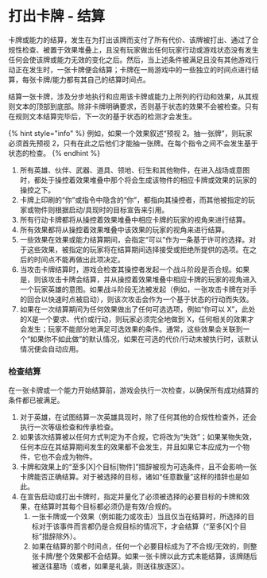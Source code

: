 # 打出卡牌 - 结算

卡牌或能力的结算，发生在为打出该牌而支付了所有代价、该牌被打出、通过了合规性检查、被置于效果堆叠上，且没有玩家做出任何玩家行动或游戏状态没有发生任何会使该牌或能力无效的变化之后。然后，当上述条件被满足且没有其他游戏行动正在发生时，一张卡牌便会结算；卡牌在一局游戏中的一些独立的时间点进行结算，每张卡牌/能力都有其自己的结算时间点。

结算一张卡牌，涉及分步地执行和应用该卡牌或能力上所列的行动和效果，从其规则文本的顶部到底部。除非卡牌明确要求，否则基于状态的效果不会被检查。只有在规则文本结算完毕后，下一次的基于状态的检测才会发生。

{% hint style="info" %}
例如，如果一个效果叙述“预视 2。抽一张牌”，则玩家必须首先预视 2，只有在此之后他们才能抽一张牌。在每个指令之间不会发生基于状态的检查。
{% endhint %}

1. 所有英雄、伙伴、武器、道具、领地、衍生和其他物件，在进入战场或意图时，都处于操控着效果堆叠中那个将会生成该物件的相应卡牌或效果的玩家的操控之下。
2. 卡牌上印刷的“你”或指令中隐含的“你”，都指向其操控者，而其他被指定的玩家或物件则根据启动/具现时的目标宣告来引用。
3. 所有行动卡牌都将从操控着效果堆叠中相应卡牌的玩家的视角来进行结算。
4. 所有效果都将从操控着效果堆叠中该效果的玩家的视角来进行结算。
5. 一些效果在效果或能力结算期间，会指定“可以”作为一条基于许可的选择。对于这些效果，被指定的玩家将在结算期间选择接受或拒绝所提供的选项。在之后的时间点不能再做出此项决定。
6. 当攻击卡牌结算时，游戏会检查其操控者发起一个战斗阶段是否合规。如果是，则该攻击卡牌会结算，并从操控着效果堆叠中相应卡牌的玩家的视角进入一个玩家英雄的意图。如果战斗阶段无法被发起（例如，一张攻击卡牌在对手的回合以快速时点被启动），则该次攻击会作为一个基于状态的行动而失效。
7. 如果在一次结算期间为任何效果做出了任何可选选项，例如“你可以 X”，此处的X是一个要求、代价或行动，则玩家必须完全地做到 X，任何相关的效果才会发生；玩家不能部分地满足可选效果的条件。通常，这些效果会关联到一个“如果你不如此做”的默认情况，如果在可选的代价/行动未被执行时，该默认情况便会自动应用。

### 检查结算

在一张卡牌或一个能力开始结算前，游戏会执行一次检查，以确保所有成功结算的条件都已被满足。

1. 对于英雄，在试图结算一次英雄具现时，除了任何其他的合规性检查外，还会执行一次等级检查和传承检查。
2. 如果该次结算被以任何方式判定为不合规，它将改为“失效”；如果某物失效，任何本应在其结算期间发生的效果都不会发生，并且如果它本应成为一个物件，它也不会成为物件。
3. 卡牌和效果上的“至多\[X]个目标\[物件]”措辞被视为可选条件，且不会影响一张卡牌能否正确结算。对于被选择的目标，诸如“任意数量”这样的措辞也是如此。
4. 在宣告启动或打出卡牌时，指定并量化了必须被选择的必要目标的卡牌和效果，在结算时其每个目标都必须仍是有效/合规的。
   1. 一张卡牌或一个效果（例如能力或攻击）当且仅当在结算时，所选择的目标对于该事件而言都仍是合规目标的情况下，才会结算（“至多\[X]个目标”措辞除外）。
   2. 如果在结算的那个时间点，任何一个必要目标成为了不合规/无效的，则整张卡牌/整个效果都不会结算。如果一张卡牌以此方式未能结算，该牌随后被送往墓场（或者，如果是礼装，则送往放逐区）。
